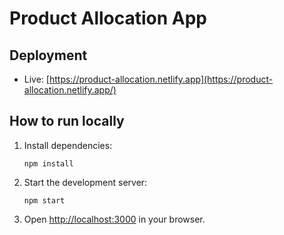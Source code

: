 # Product Allocation App

## Deployment
- Live: [https://product-allocation.netlify.app](https://product-allocation.netlify.app/)


## How to run locally

1. Install dependencies:
   ```
   npm install
   ```
2. Start the development server:
   ```
   npm start
   ```
3. Open [http://localhost:3000](http://localhost:3000) in your browser.
